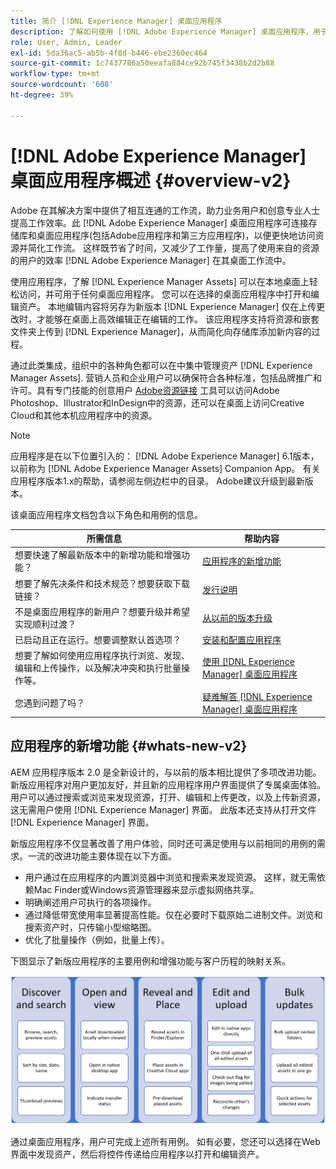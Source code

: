 ```yaml
---
title: 简介 [!DNL Experience Manager] 桌面应用程序
description: 了解如何使用 [!DNL Adobe Experience Manager] 桌面应用程序，用于在使用时优化创意用户的资产管理工作流 [!DNL Adobe Experience Manager Assets] 直接从其桌面访问。
role: User, Admin, Leader
exl-id: 5da36ac5-ab5b-4f8d-b446-ebe2360ec464
source-git-commit: 1c7437786a50eeafa884ce92b745f3438b2d2b88
workflow-type: tm+mt
source-wordcount: '608'
ht-degree: 39%

---
```


# [!DNL Adobe Experience Manager] 桌面应用程序概述 {#overview-v2}

Adobe 在其解决方案中提供了相互连通的工作流，助力业务用户和创意专业人士提高工作效率。此 [!DNL Adobe Experience Manager] 桌面应用程序可连接存储库和桌面应用程序(包括Adobe应用程序和第三方应用程序)，以便更快地访问资源并简化工作流。 这样既节省了时间，又减少了工作量，提高了使用来自的资源的用户的效率 [!DNL Adobe Experience Manager] 在其桌面工作流中。

使用应用程序，了解 [!DNL Experience Manager Assets] 可以在本地桌面上轻松访问，并可用于任何桌面应用程序。 您可以在选择的桌面应用程序中打开和编辑资产。 本地编辑内容将另存为新版本 [!DNL Experience Manager] 仅在上传更改时，才能够在桌面上高效编辑正在编辑的工作。 该应用程序支持将资源和嵌套文件夹上传到 [!DNL Experience Manager]，从而简化向存储库添加新内容的过程。

通过此类集成，组织中的各种角色都可以在中集中管理资产 [!DNL Experience Manager Assets]. 营销人员和企业用户可以确保符合各种标准，包括品牌推广和许可。具有专门技能的创意用户 [Adobe资源链接](https://business.adobe.com/products/experience-manager/assets/adobe-asset-link.html) 工具可以访问Adobe Photoshop、Illustrator和InDesign中的资源，还可以在桌面上访问Creative Cloud和其他本机应用程序中的资源。

>[!NOTE]
>
>应用程序是在以下位置引入的： [!DNL Adobe Experience Manager] 6.1版本，以前称为 [!DNL Adobe Experience Manager Assets] Companion App。 有关应用程序版本1.x的帮助，请参阅左侧边栏中的目录。 Adobe建议升级到最新版本。

该桌面应用程序文档包含以下角色和用例的信息。

| 所需信息 | 帮助内容 |
|--- |--- |
| 想要快速了解最新版本中的新增功能和增强功能？ | [应用程序的新增功能](#whats-new-v2) |
| 想要了解先决条件和技术规范？想要获取下载链接？ | [发行说明](release-notes.md) |
| 不是桌面应用程序的新用户？想要升级并希望实现顺利过渡？ | [从以前的版本升级](install-upgrade.md#upgrade-from-previous-version) |
| 已启动且正在运行。想要调整默认首选项？ | [安装和配置应用程序](install-upgrade.md) |
| 想要了解如何使用应用程序执行浏览、发现、编辑和上传操作，以及解决冲突和执行批量操作等。 | [使用 [!DNL Experience Manager] 桌面应用程序](using.md) |
| 您遇到问题了吗？ | [疑难解答 [!DNL Experience Manager] 桌面应用程序](troubleshoot.md) |

## 应用程序的新增功能 {#whats-new-v2}

AEM 应用程序版本 2.0 是全新设计的，与以前的版本相比提供了多项改进功能。新版应用程序对用户更加友好，并且新的应用程序用户界面提供了专属桌面体验。用户可以通过搜索或浏览来发现资源，打开、编辑和上传更改，以及上传新资源，这无需用户使用 [!DNL Experience Manager] 界面。 此版本还支持从打开文件 [!DNL Experience Manager] 界面。

新版应用程序不仅显著改善了用户体验，同时还可满足使用与以前相同的用例的需求。一流的改进功能主要体现在以下方面。

* 用户通过在应用程序的内置浏览器中浏览和搜索来发现资源。 这样，就无需依赖Mac Finder或Windows资源管理器来显示虚拟网络共享。
* 明确阐述用户可执行的各项操作。
* 通过降低带宽使用率显著提高性能。仅在必要时下载原始二进制文件。浏览和搜索资产时，只传输小型缩略图。
* 优化了批量操作（例如，批量上传）。

下图显示了新版应用程序的主要用例和增强功能与客户历程的映射关系。

![的新增功能 [!DNL Experience Manager] 桌面应用程序](assets/aem_desktop_app_usecases_v2.png)

通过桌面应用程序，用户可完成上述所有用例。 如有必要，您还可以选择在Web界面中发现资产，然后将控件传递给应用程序以打开和编辑资产。
